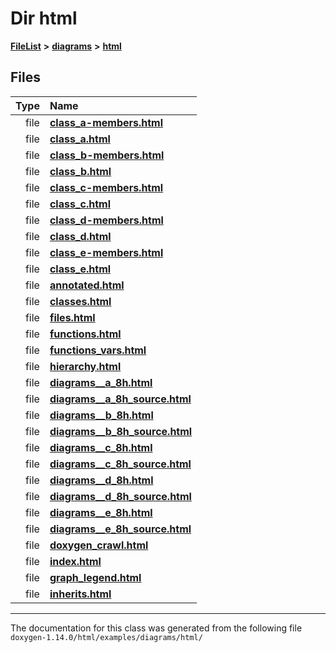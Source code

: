 

# Dir html



[**FileList**](files.md) **>** [**diagrams**](dir_1d8108902fe9fce2c57b5dd3e7275f0e.md) **>** [**html**](dir_4a624174fd5a184fb57d315f1eb34b84.md)












## Files

| Type | Name |
| ---: | :--- |
| file | [**class\_a-members.html**](class__a-members_8html.md) <br> |
| file | [**class\_a.html**](class__a_8html.md) <br> |
| file | [**class\_b-members.html**](class__b-members_8html.md) <br> |
| file | [**class\_b.html**](class__b_8html.md) <br> |
| file | [**class\_c-members.html**](class__c-members_8html.md) <br> |
| file | [**class\_c.html**](class__c_8html.md) <br> |
| file | [**class\_d-members.html**](class__d-members_8html.md) <br> |
| file | [**class\_d.html**](class__d_8html.md) <br> |
| file | [**class\_e-members.html**](class__e-members_8html.md) <br> |
| file | [**class\_e.html**](class__e_8html.md) <br> |
| file | [**annotated.html**](diagrams_2html_2annotated_8html.md) <br> |
| file | [**classes.html**](diagrams_2html_2classes_8html.md) <br> |
| file | [**files.html**](diagrams_2html_2files_8html.md) <br> |
| file | [**functions.html**](diagrams_2html_2functions_8html.md) <br> |
| file | [**functions\_vars.html**](diagrams_2html_2functions__vars_8html.md) <br> |
| file | [**hierarchy.html**](diagrams_2html_2hierarchy_8html.md) <br> |
| file | [**diagrams\_\_a\_8h.html**](diagrams____a__8h_8html.md) <br> |
| file | [**diagrams\_\_a\_8h\_source.html**](diagrams____a__8h__source_8html.md) <br> |
| file | [**diagrams\_\_b\_8h.html**](diagrams____b__8h_8html.md) <br> |
| file | [**diagrams\_\_b\_8h\_source.html**](diagrams____b__8h__source_8html.md) <br> |
| file | [**diagrams\_\_c\_8h.html**](diagrams____c__8h_8html.md) <br> |
| file | [**diagrams\_\_c\_8h\_source.html**](diagrams____c__8h__source_8html.md) <br> |
| file | [**diagrams\_\_d\_8h.html**](diagrams____d__8h_8html.md) <br> |
| file | [**diagrams\_\_d\_8h\_source.html**](diagrams____d__8h__source_8html.md) <br> |
| file | [**diagrams\_\_e\_8h.html**](diagrams____e__8h_8html.md) <br> |
| file | [**diagrams\_\_e\_8h\_source.html**](diagrams____e__8h__source_8html.md) <br> |
| file | [**doxygen\_crawl.html**](examples_2diagrams_2html_2doxygen__crawl_8html.md) <br> |
| file | [**index.html**](examples_2diagrams_2html_2index_8html.md) <br> |
| file | [**graph\_legend.html**](graph__legend_8html.md) <br> |
| file | [**inherits.html**](inherits_8html.md) <br> |



























































------------------------------
The documentation for this class was generated from the following file `doxygen-1.14.0/html/examples/diagrams/html/`

